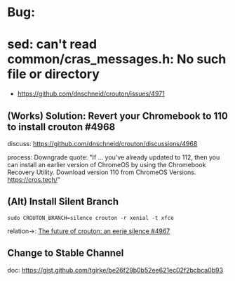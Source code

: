 # Bug:
# sed: can't read common/cras_messages.h: No such file or directory
- https://github.com/dnschneid/crouton/issues/4971

## (Works) Solution: Revert your Chromebook to 110 to install crouton #4968
discuss: https://github.com/dnschneid/crouton/discussions/4968

process: Downgrade
quote: "If ... you've already updated to 112, then you can install an earlier version of ChromeOS by using the Chromebook Recovery Utility. Download version 110 from ChromeOS Versions. https://cros.tech/"

## (Alt) Install Silent Branch
`sudo CROUTON_BRANCH=silence crouton -r xenial -t xfce`

relation->: [The future of crouton: an eerie silence #4967](https://github.com/dnschneid/crouton/discussions/4967)

## Change to Stable Channel
doc: https://gist.github.com/tgirke/be26f29b0b52ee621ec02f2bcbca0b93
